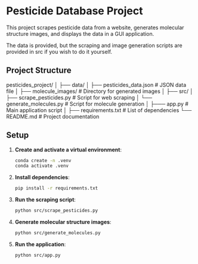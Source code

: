 # Pesticide Database Project

This project scrapes pesticide data from a website, generates molecular structure images, and displays the data in a GUI application.

The data is provided, but the scraping and image generation scripts are provided in src if you wish to do it yourself.

## Project Structure

pesticides_project/
│
├── data/
│ ├── pesticides_data.json # JSON data file
│ ├── molecule_images/ # Directory for generated images
│
├── src/
│ ├── scrape_pesticides.py # Script for web scraping
│ └── generate_molecules.py # Script for molecule generation
│
├─── app.py # Main application script
│
├── requirements.txt # List of dependencies
└── README.md # Project documentation



## Setup

1. **Create and activate a virtual environment**:

    ```bash
    conda create -n .venv
    conda activate .venv
    ```

2. **Install dependencies**:

    ```bash
    pip install -r requirements.txt
    ```

3. **Run the scraping script**:

    ```bash
    python src/scrape_pesticides.py
    ```

4. **Generate molecular structure images**:

    ```bash
    python src/generate_molecules.py
    ```

5. **Run the application**:

    ```bash
    python src/app.py
    ```
